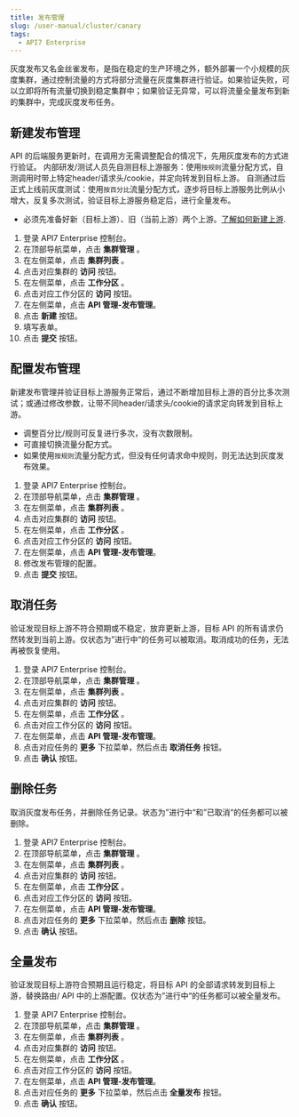 ```yaml
---
title: 发布管理
slug: /user-manual/cluster/canary
tags:
  - API7 Enterprise
---
```


灰度发布又名金丝雀发布，是指在稳定的生产环境之外，额外部署一个小规模的灰度集群，通过控制流量的方式将部分流量在灰度集群进行验证。如果验证失败，可以立即将所有流量切换到稳定集群中；如果验证无异常，可以将流量全量发布到新的集群中，完成灰度发布任务。

## 新建发布管理

API 的后端服务更新时，在调用方无需调整配合的情况下，先用灰度发布的方式进行验证。
内部研发/测试人员先自测目标上游服务：使用`按规则`流量分配方式，自测调用时带上特定header/请求头/cookie，并定向转发到目标上游。
自测通过后正式上线前灰度测试：使用`按百分比`流量分配方式，逐步将目标上游服务比例从小增大，反复多次测试，验证目标上游服务稳定后，进行全量发布。

- 必须先准备好新（目标上游）、旧（当前上游）两个上游。[了解如何新建上游](https://docs.apiseven.com/enterprise/cluster/upstream#%E6%96%B0%E5%BB%BA%E4%B8%8A%E6%B8%B8).

1. 登录 API7 Enterprise 控制台。
2. 在顶部导航菜单，点击 **集群管理** 。
3. 在左侧菜单，点击 **集群列表** 。
4. 点击对应集群的 **访问** 按钮。
5. 在左侧菜单，点击 **工作分区** 。
6. 点击对应工作分区的 **访问** 按钮。
7. 在左侧菜单，点击 **API 管理-发布管理**。
8. 点击 **新建** 按钮。
9. 填写表单。
10. 点击 **提交** 按钮。

## 配置发布管理

新建发布管理并验证目标上游服务正常后，通过不断增加目标上游的百分比多次测试；或通过修改参数，让带不同header/请求头/cookie的请求定向转发到目标上游。

- 调整百分比/规则可反复进行多次，没有次数限制。
- 可直接切换流量分配方式。
- 如果使用`按规则`流量分配方式，但没有任何请求命中规则，则无法达到灰度发布效果。

1. 登录 API7 Enterprise 控制台。
2. 在顶部导航菜单，点击 **集群管理** 。
3. 在左侧菜单，点击 **集群列表** 。
4. 点击对应集群的 **访问** 按钮。
5. 在左侧菜单，点击 **工作分区** 。
6. 点击对应工作分区的 **访问** 按钮。
7. 在左侧菜单，点击 **API 管理-发布管理**。
8. 修改发布管理的配置。
10. 点击 **提交** 按钮。

## 取消任务

验证发现目标上游不符合预期或不稳定，放弃更新上游，目标 API 的所有请求仍然转发到当前上游。仅状态为”进行中“的任务可以被取消。取消成功的任务，无法再被恢复使用。

1. 登录 API7 Enterprise 控制台。
2. 在顶部导航菜单，点击 **集群管理** 。
3. 在左侧菜单，点击 **集群列表** 。
4. 点击对应集群的 **访问** 按钮。
5. 在左侧菜单，点击 **工作分区** 。
6. 点击对应工作分区的 **访问** 按钮。
7. 在左侧菜单，点击 **API 管理-发布管理**。
8. 点击对应任务的 **更多** 下拉菜单，然后点击 **取消任务** 按钮。
9. 点击 **确认** 按钮。

## 删除任务

取消灰度发布任务，并删除任务记录。状态为”进行中“和”已取消“的任务都可以被删除。

1. 登录 API7 Enterprise 控制台。
2. 在顶部导航菜单，点击 **集群管理** 。
3. 在左侧菜单，点击 **集群列表** 。
4. 点击对应集群的 **访问** 按钮。
5. 在左侧菜单，点击 **工作分区** 。
6. 点击对应工作分区的 **访问** 按钮。
7. 在左侧菜单，点击 **API 管理-发布管理**。
8. 点击对应任务的 **更多** 下拉菜单，然后点击 **删除** 按钮。
9. 点击 **确认** 按钮。

## 全量发布

验证发现目标上游符合预期且运行稳定，将目标 API 的全部请求转发到目标上游，替换路由/ API 中的上游配置。仅状态为”进行中“的任务都可以被全量发布。

1. 登录 API7 Enterprise 控制台。
2. 在顶部导航菜单，点击 **集群管理** 。
3. 在左侧菜单，点击 **集群列表** 。
4. 点击对应集群的 **访问** 按钮。
5. 在左侧菜单，点击 **工作分区** 。
6. 点击对应工作分区的 **访问** 按钮。
7. 在左侧菜单，点击 **API 管理-发布管理**。
8. 点击对应任务的 **更多** 下拉菜单，然后点击 **全量发布** 按钮。
9. 点击 **确认** 按钮。
